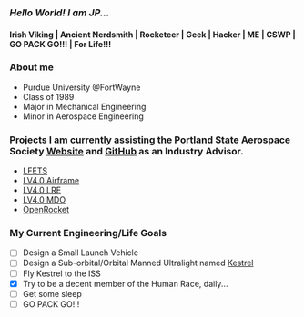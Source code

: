 ### *Hello World! I am JP...*

#### Irish Viking | Ancient Nerdsmith | Rocketeer | Geek | Hacker | ME | CSWP | GO PACK GO!!! | For Life!!!

### About me
- Purdue University @FortWayne
- Class of 1989
- Major in Mechanical Engineering
- Minor in Aerospace Engineering

### Projects I am currently assisting the Portland State Aerospace Society [Website](https://www.pdxaerospace.org/) and [GitHub](https://github.com/psas) as an Industry Advisor.
- [LFETS](https://github.com/psas/liquid-engine-test-stand)
- [LV4.0 Airframe](https://github.com/jpparametrics/psas-lv4.0-airframe)
- [LV4.0 LRE](https://github.com/jpparametrics/psas-liquid-propellant-engine)
- [LV4.0 MDO](https://github.com/psas/lv4-mdo)
- [OpenRocket](https://github.com/openrocket/openrocket)

### My Current Engineering/Life Goals
- [ ] Design a Small Launch Vehicle
- [ ] Design a Sub-orbital/Orbital Manned Ultralight named [Kestrel](http://www.smartfish.ch/en/smartfish/)
- [ ] Fly Kestrel to the ISS
- [X] Try to be a decent member of the Human Race, daily...
- [ ] Get some sleep
- [ ] GO PACK GO!!!

<!--
**roguextech/roguextech** is a ✨ _special_ ✨ repository because its `README.md` (this file) appears on your GitHub profile.

Here are some ideas to get you started:

- 🔭 I’m currently working on ...
- 🌱 I’m currently learning ...
- 👯 I’m looking to collaborate on ...
- 🤔 I’m looking for help with ...
- 💬 Ask me about ...
- 📫 How to reach me: ...
- 😄 Pronouns: ...
- ⚡ Fun fact: ...
-->




